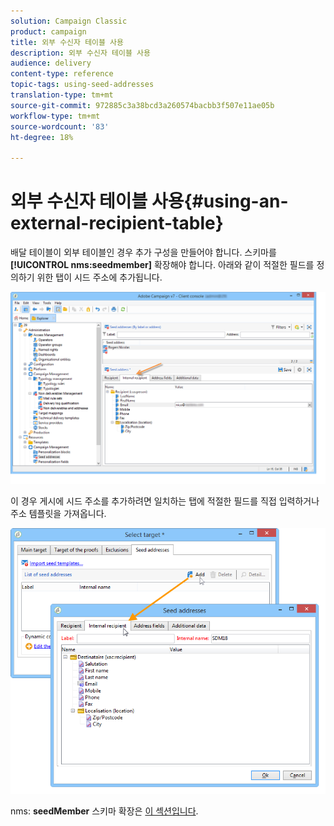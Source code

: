 ```yaml
---
solution: Campaign Classic
product: campaign
title: 외부 수신자 테이블 사용
description: 외부 수신자 테이블 사용
audience: delivery
content-type: reference
topic-tags: using-seed-addresses
translation-type: tm+mt
source-git-commit: 972885c3a38bcd3a260574bacbb3f507e11ae05b
workflow-type: tm+mt
source-wordcount: '83'
ht-degree: 18%

---
```



# 외부 수신자 테이블 사용{#using-an-external-recipient-table}

배달 테이블이 외부 테이블인 경우 추가 구성을 만들어야 합니다. 스키마를 **[!UICONTROL nms:seedmember]** 확장해야 합니다. 아래와 같이 적절한 필드를 정의하기 위한 탭이 시드 주소에 추가됩니다.

![](assets/s_ncs_user_seedlist_new_tab.png)

이 경우 게시에 시드 주소를 추가하려면 일치하는 탭에 적절한 필드를 직접 입력하거나 주소 템플릿을 가져옵니다.

![](assets/s_ncs_user_seedlist_add_new_tab.png)

nms: **seedMember** 스키마 확장은 [이 섹션입니다](../../configuration/using/seed-addresses.md).
